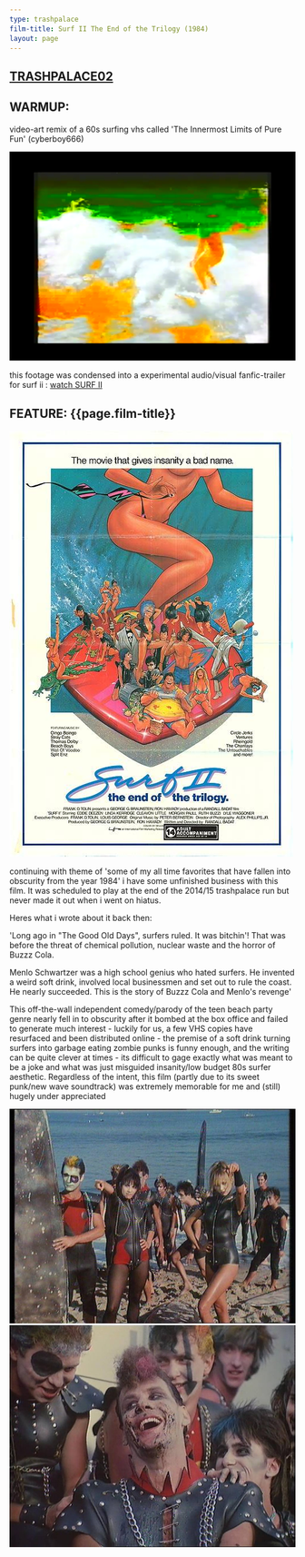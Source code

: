 ```yaml
---
type: trashpalace
film-title: Surf II The End of the Trilogy (1984)
layout: page
---
```


## [TRASHPALACE02]({{page.url}})

## WARMUP: 
video-art remix of a 60s surfing vhs called 'The Innermost Limits of Pure Fun' (cyberboy666)

![warmupfilm](/images/trashpalace/TP02-warmup0.png)

this footage was condensed into a experimental audio/visual fanfic-trailer for surf ii : [watch SURF II](https://vimeo.com/207238956)


## FEATURE: {{page.film-title}}

![poster](/images/trashpalace/TP02-0.jpg)

continuing with theme of 'some of my all time favorites that have fallen into obscurity from the year 1984' i have some unfinished business with this film. It was scheduled to play at the end of the 2014/15 trashpalace run but never made it out when i went on hiatus.

Heres what i wrote about it back then:

'Long ago in "The Good Old Days", surfers ruled. It was bitchin'! That was before the threat of chemical pollution, nuclear waste and the horror of Buzzz Cola.

Menlo Schwartzer was a high school genius who hated surfers. He invented a weird soft drink, involved local businessmen and set out to rule the coast. He nearly succeeded. This is the story of Buzzz Cola and Menlo's revenge'

This off-the-wall independent comedy/parody of the teen beach party genre nearly fell in to obscurity after it bombed at the box office and failed to generate much interest - luckily for us, a few VHS copies have resurfaced and been distributed online - the premise of a soft drink turning surfers into garbage eating zombie punks is funny enough, and the writing can be quite clever at times - its difficult to gage exactly what was meant to be a joke and what was just misguided insanity/low budget 80s surfer aesthetic. Regardless of the intent, this film (partly due to its sweet punk/new wave soundtrack) was extremely memorable for me and (still) hugely under appreciated


![poster](/images/trashpalace/TP02-1.jpg)
![poster](/images/trashpalace/TP02-2.jpg)

